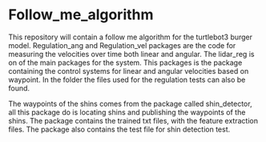 # Follow_me_algorithm
This repository will contain a follow me algorithm for the turtlebot3 burger model. 
Regulation_ang and Regulation_vel packages are the code for measuring the velocities over time both linear and angular.
The lidar_reg is on of the main packages for the system. This packages is the package containing the control systems for linear and angular velocities based on waypoint. In the folder the files used for the regulation tests can also be found. 

The waypoints of the shins comes from the package called shin_detector, all this package do is locating shins and publishing the waypoints of the shins. The package contains the trained txt files, with the feature extraction files. 
The package also contains the test file for shin detection test. 
